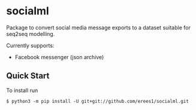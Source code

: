 # socialml
Package to convert social media message exports to a dataset suitable for seq2seq modelling.

Currently supports:
* Facebook messenger (json archive)

## Quick Start

To install run
```
$ python3 -m pip install -U git+git://github.com/erees1/socialml.git
```